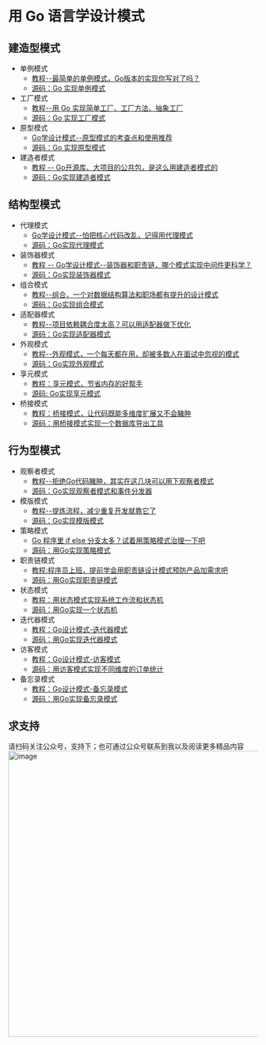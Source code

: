 # 用 Go 语言学设计模式


## 建造型模式
- 单例模式
  - [教程--最简单的单例模式，Go版本的实现你写对了吗？](https://mp.weixin.qq.com/s/1ZuhUA9Lt2uLFlamIY6fLQ)
  - [源码：Go 实现单例模式](https://github.com/kevinyan815/design-pattern-by-go/tree/master/src/singleton)
- 工厂模式
  - [教程--用 Go 实现简单工厂、工厂方法、抽象工厂](https://mp.weixin.qq.com/s/MlC6-TDf06LGpF8hxcSV_w)
  - [源码：Go 实现工厂模式](https://github.com/kevinyan815/design-pattern-by-go/tree/master/src/factory)
- 原型模式
  - [Go学设计模式--原型模式的考查点和使用推荐](https://mp.weixin.qq.com/s/y1qHsQNR7EWeDU5g60Loqg)
  - [源码：Go 实现原型模式](https://github.com/kevinyan815/design-pattern-by-go/tree/master/src/prototype)
- 建造者模式
  - [教程 -- Go开源库、大项目的公共包，是这么用建造者模式的](https://mp.weixin.qq.com/s/Uu3EAWpRO9pSbg1F1DLa_w)
  - [源码：Go实现建造者模式](https://github.com/kevinyan815/design-pattern-by-go/tree/master/src/builder)

## 结构型模式
- 代理模式
  - [Go学设计模式--怕把核心代码改乱，记得用代理模式](https://mp.weixin.qq.com/s/FTXkgxkUzsHMIspCK60G4w) 
  - [源码：Go实现代理模式](https://github.com/kevinyan815/design-pattern-by-go/blob/master/src/proxy)
- 装饰器模式
  - [教程 -- Go学设计模式--装饰器和职责链，哪个模式实现中间件更科学？]()
  - [源码：Go实现装饰器模式](https://github.com/kevinyan815/design-pattern-by-go/tree/master/src/decorator)
- 组合模式
  - [教程--组合，一个对数据结构算法和职场都有提升的设计模式](https://mp.weixin.qq.com/s/JKWbyr4Yt7A6l1nFsANUcQ)
  - [源码：Go实现组合模式](https://github.com/kevinyan815/design-pattern-by-go/tree/master/src/composite)
- 适配器模式
  - [教程--项目依赖耦合度太高？可以用适配器做下优化](https://mp.weixin.qq.com/s/r8975amH-DcJkWQKytIeJQ)
  - [源码：Go实现适配器模式](https://github.com/kevinyan815/design-pattern-by-go/tree/master/src/adapter)
- 外观模式
  - [教程--外观模式，一个每天都在用，却被多数人在面试中忽视的模式](https://mp.weixin.qq.com/s?__biz=MzUzNTY5MzU2MA==&mid=2247497560&idx=1&sn=c3a8f8bc5e8d7748eb16d60a242369f2&chksm=fa8326cfcdf4afd91eab5dab7e556ae134c6b6a059913c3dbde0f7450db9faf8a74e5f1c9834&scene=178&cur_album_id=2531498848431669249#rd)
  - [源码：Go实现外观模式](https://github.com/kevinyan815/design-pattern-by-go/tree/master/src/facade)
- 享元模式
  - [教程：享元模式，节省内存的好帮手](https://mp.weixin.qq.com/s?__biz=MzUzNTY5MzU2MA==&mid=2247497613&idx=1&sn=428a4ffa977421b2b2c78f36585b7c62&chksm=fa83261acdf4af0c014190c5982b1b5af34018d69e12c3baf5a1f44b680056901103d2afd2c0&scene=178&cur_album_id=2531498848431669249#rd)
  - [源码: Go实现享元模式](https://github.com/kevinyan815/design-pattern-by-go/blob/master/src/flyweight)
- 桥接模式
  - [教程：桥接模式，让代码既能多维度扩展又不会臃肿](https://mp.weixin.qq.com/s/O8shSU46TcgFPx3h7NGFAA)
  - [源码：用桥接模式实现一个数据库导出工具](https://github.com/kevinyan815/design-pattern-by-go/tree/master/src/bridge)
  
## 行为型模式
- 观察者模式
  - [教程--拒绝Go代码臃肿，其实在这几块可以用下观察者模式](https://mp.weixin.qq.com/s/4NqjkXVqFPamEc_QsyRipA)
  - [源码：Go实现观察者模式和事件分发器](https://github.com/kevinyan815/design-pattern-by-go/tree/master/src/observer)
- 模版模式
  - [教程--提炼流程，减少重复开发就靠它了](https://mp.weixin.qq.com/s/W1m1IV9iwXzp3QcSchk7PQ)
  - [源码：Go实现模版模式](https://github.com/kevinyan815/design-pattern-by-go/tree/master/src/template)
- 策略模式
  - [Go 程序里 if else 分支太多？试着用策略模式治理一下吧](https://mp.weixin.qq.com/s/IQsojcdwLZ1g0TgVQDoqVw)
  - [源码：用Go实现策略模式](https://github.com/kevinyan815/design-pattern-by-go/tree/master/src/strategy)
- 职责链模式
  - [教程:程序员上班，提前学会用职责链设计模式预防产品加需求吧](https://mp.weixin.qq.com/s/zCh12E10JM24EGTyFS7hPQ)
  - [源码：用Go实现职责链模式](https://github.com/kevinyan815/design-pattern-by-go/tree/master/src/chainofresponsibility)
- 状态模式
  - [教程：用状态模式实现系统工作流和状态机](https://mp.weixin.qq.com/s/X9dKNO6sd-OY2VfsZpaElA)
  - [源码：用Go实现一个状态机](https://github.com/kevinyan815/design-pattern-by-go/tree/master/src/state)
- 迭代器模式
  - [教程：Go设计模式-迭代器模式](https://mp.weixin.qq.com/s/sABibBRsC2kknbAH18oatA)
  - [源码：用Go实现迭代器模式](https://github.com/kevinyan815/design-pattern-by-go/tree/master/src/iterator)
- 访客模式
  - [教程：Go设计模式-访客模式](https://mp.weixin.qq.com/s/qsw89qI8DOXyb4C1XI5QtA)
  - [源码：用访客模式实现不同维度的订单统计](https://github.com/kevinyan815/design-pattern-by-go/tree/master/src/visitor)
- 备忘录模式
  - [教程：Go设计模式-备忘录模式](https://mp.weixin.qq.com/s/RikZAeI2Pic4vYwVNh4HnA)
  - [源码：用Go实现备忘录模式](https://github.com/kevinyan815/design-pattern-by-go/tree/master/src/memento)


## 求支持
请扫码关注公众号，支持下；也可通过公众号联系到我以及阅读更多精品内容
<img width="578" alt="image" src="https://user-images.githubusercontent.com/8792672/205204649-c9679a9f-b681-412c-9ca7-6eaa26728ffd.png">
